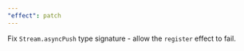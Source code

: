 ```yaml
---
"effect": patch
---
```


Fix `Stream.asyncPush` type signature - allow the `register` effect to fail.
